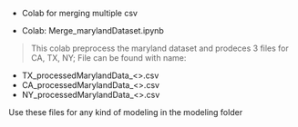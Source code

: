 * Colab for merging multiple csv

* Colab: Merge_marylandDataset.ipynb 
> This colab preprocess the maryland dataset and prodeces 3 files for CA, TX, NY; File can be found with name: 
* TX_processedMarylandData_<<date>>.csv
* CA_processedMarylandData_<<date>>.csv
* NY_processedMarylandData_<<date>>.csv
 
 Use these files for any kind of modeling in the modeling folder
